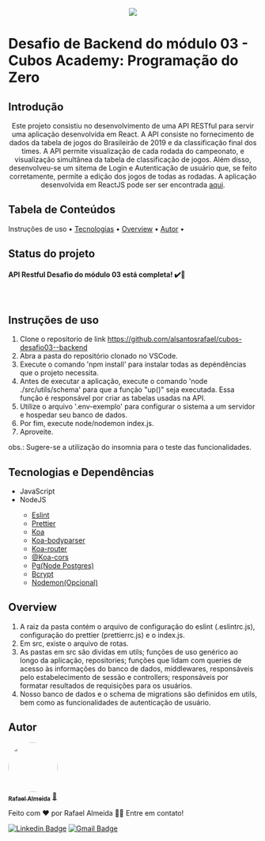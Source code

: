<p align="center">
   <img src="https://blog.cubos.io/content/images/2019/02/cubosteste-1.png" />
</p>

Desafio de Backend do módulo 03 - Cubos Academy: Programação do Zero
================= 

Introdução
---
<p align="center">Este projeto consistiu no desenvolvimento de uma API RESTful para servir uma aplicação desenvolvida em React. A API consiste no fornecimento de dados da 
tabela de jogos do Brasileirão de 2019 e da classificação final dos times. A API permite visualização de cada rodada do campeonato, e visualização simultânea da
tabela de classificação de jogos. Além disso, desenvolveu-se um sitema de Login e Autenticação de usuário que, se feito corretamente, permite a edição dos jogos de todas as rodadas. A aplicação desenvolvida em ReactJS pode ser ser encontrada <a href="https://github.com/alsantosrafael/cubos-desafio03--frontend">aqui</a>.<p>

Tabela de Conteúdos
---
<p align="center>
 <a href="#uso">Instruções de uso</a> •
 <a href="#tecnologias">Tecnologias</a> •
 <a href="#overview">Overview</a> •
 <a href="#autor">Autor</a> •
</p>

Status do projeto
---
<h4> 
	API Restful Desafio do módulo 03 está completa! ✔️🚀
</h4> <br>

Instruções de uso
---
1. Clone o repositorio de link https://github.com/alsantosrafael/cubos-desafio03--backend
2. Abra a pasta do repositório clonado no VSCode.
3. Execute o comando 'npm install' para instalar todas as depéndências que o projeto necessita.
4. Antes de executar a aplicação, execute o comando 'node ./src/utils/schema' para que a função "up()" seja executada. Essa função é responsável por criar as tabelas usadas na API.
5. Utilize o arquivo '.env-exemplo' para configurar o sistema a um servidor e hospedar seu banco de dados.
6. Por fim, execute node/nodemon index.js.
7. Aproveite.

obs.: Sugere-se a utilização do insomnia para o teste das funcionalidades.

Tecnologias e Dependências
---
<ul>
  <li>JavaScript</li>
  <li>NodeJS</li>
    <ul>
    <li><a href="https://www.npmjs.com/package/eslint" target="_blank">Eslint</a></li>
    <li><a href="https://www.npmjs.com/package/prettier" target="_blank">Prettier</a></li>
    <li><a href="https://www.npmjs.com/package/koa" target="_blank">Koa</a></li>
    <li><a href="https://www.npmjs.com/package/koa-bodyparser" target="_blank">Koa-bodyparser</a></li>
    <li><a href="https://www.npmjs.com/package/koa-router" target="_blank">Koa-router</a></li>
    <li><a href="https://www.npmjs.com/package/@koa/cors" target="_blank">@Koa-cors</a></li>
    <li><a href="https://www.npmjs.com/package/pg" target="_blank">Pg(Node Postgres)</a></li>
    <li><a href="https://www.npmjs.com/package/bcrypt" target="_blank">Bcrypt<a/></li>
    <li><a href="https://www.npmjs.com/package/nodemon" target="_blank">Nodemon(Opcional)</a></li>
    </ul>
</ul>

Overview
---
1. A raiz da pasta contém o arquivo de configuração do eslint (.eslintrc.js), configuração do prettier (prettierrc.js) e o index.js.
2. Em src, existe o arquivo de rotas.
3. As pastas em src são dividas em utils; funções de uso genérico ao longo da aplicação, repositories; funções que lidam com queries de acesso às informações do banco de dados,
middlewares, responsáveis pelo estabelecimento de sessão e controllers; responsáveis por formatar resultados de requisições para os usuários.
4. Nosso banco de dados e o schema de migrations são definidos em utils, bem como as funcionalidades de autenticação de usuário.

Autor
---

<a href="https://github.com/alsantosrafael/">
 <img style="border-radius: 50%;" src="https://avatars1.githubusercontent.com/u/60659321?s=460&u=f7b85d61e01a491287fce14c7e9bc0ee74475cc8&v=4" width="100px;" alt=""/>
 <br />
 <sub><b>Rafael Almeida</b></sub></a> <a href="https://github.com/alsantosrafael" title="Github">🚀</a>


Feito com ❤️ por Rafael Almeida 👋🏽 Entre em contato!

 [![Linkedin Badge](https://img.shields.io/badge/-Rafael-blue?style=flat-square&logo=Linkedin&logoColor=white&link=https://www.linkedin.com/in/rafaalms/)](https://www.linkedin.com/in/rafaalms/) 
[![Gmail Badge](https://img.shields.io/badge/-rafael.profeng@gmail.com-c14438?style=flat-square&logo=Gmail&logoColor=white&link=mailto:rafael.profeng@gmail.com)](mailto:rafael.profeng@gmail.com)
